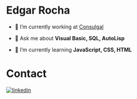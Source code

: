 # Edgar Rocha

- 🔭 I’m currently working at [Consulgal](https://consulgal.pt/)

- 💬 Ask me about **Visual Basic, SQL, AutoLisp**

- 🌱 I’m currently learning **JavaScript, CSS, HTML**

# Contact

<a href="https://www.linkedin.com/in/edgar-rocha-71722018a/" target="_blank">
  <img align="center" src="https://img.shields.io/badge/-Edgar Rocha-05122A?style=flat&logo=linkedin" alt="linkedin"/>
</a>
